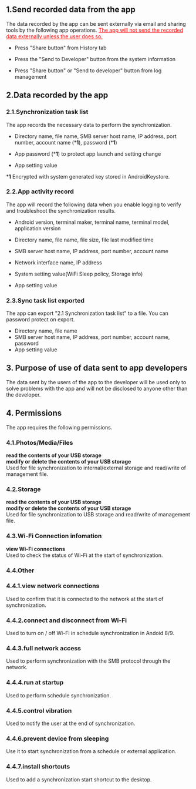 ## 1.Send recorded data from the app

The data recorded by the app can be sent externally via email and sharing tools by the following app operations. <span style="color: red; "><u>The app will not send the recorded data externally unless the user does so.</u></span>

- Press "Share button" from History tab

- Press the "Send to Developer" button from the system information

- Press "Share button" or "Send to developer" button from log management

## 2.Data recorded by the app

### 2.1.Synchronization task list

The app records the necessary data to perform the synchronization.

- Directory name, file name, SMB server host name, IP address, port number, account name (***1**), password (***1**)

- App password (***1**) to protect app launch and setting change

- App setting value

***1** Encrypted with system generated key stored in AndroidKeystore.

 

### 2.2.App activity record

The app will record the following data when you enable logging to verify and troubleshoot the synchronization results.

- Android version, terminal maker, terminal name, terminal model, application version

- Directory name, file name, file size, file last modified time

- SMB server host name, IP address, port number, account name

- Network interface name, IP address

- System setting value(WiFi Sleep policy, Storage info)

- App setting value

### 2.3.Sync task list exported

The app can export "2.1 Synchronization task list" to a file. You can password protect on export.
- Directory name, file name
- SMB server host name, IP address, port number, account name, password
- App setting value 

## 3. Purpose of use of data sent to app developers

The data sent by the users of the app to the developer will be used only to solve problems with the app and will not be disclosed to anyone other than the developer.

## 4. Permissions

The app requires the following permissions.

### 4.1.Photos/Media/Files

**read the contents of your USB storage  
modify or delete the contents of your USB storage**  
Used for file synchronization to internal/external storage and read/write of management file.


### 4.2.Storage

**read the contents of your USB storage  
modify or delete the contents of your USB storage**  
Used for file synchronization to USB storage and read/write of management file.

### 4.3.Wi-Fi Connection infomation

**view Wi-Fi connections**  
Used to check the status of Wi-Fi at the start of synchronization.

### 4.4.Other

### 4.4.1.view network connections

Used to confirm that it is connected to the network at the start of synchronization.

### 4.4.2.connect and disconnect from Wi-Fi

Used to turn on / off Wi-Fi in schedule synchronization in Andoid 8/9.

### 4.4.3.full network access

Used to perform synchronization with the SMB protocol through the network.

### 4.4.4.run at startup

Used to perform schedule synchronization.

### 4.4.5.control vibration

Used to notify the user at the end of synchronization.

### 4.4.6.prevent device from sleeping

Use it to start synchronization from a schedule or external application.

### 4.4.7.install shortcuts

Used to add a synchronization start shortcut to the desktop.

 

 